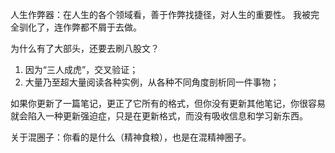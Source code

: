 人生作弊器：在人生的各个领域看，善于作弊找捷径，对人生的重要性。
我被完全驯化了，连作弊都不屑于去做。

为什么有了大部头，还要去刷八股文？
1. 因为“三人成虎”，交叉验证；
2. 大量乃至超大量阅读各种实例，从各种不同角度剖析同一件事物；

如果你更新了一篇笔记，更正了它所有的格式，但你没有更新其他笔记，你很容易就会陷入一种更新强迫症，只是在更新格式，而没有吸收信息和学习新东西。

关于混圈子：你看的是什么（精神食粮），也是在混精神圈子。